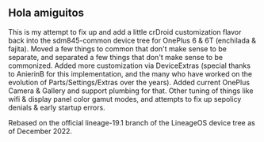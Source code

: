 ## Hola amiguitos

This is my attempt to fix up and add a little crDroid customization flavor back into the sdm845-common device tree for OnePlus 6 & 6T (enchilada & fajita).
Moved a few things to common that don't make sense to be separate, and separated a few things that don't make sense to be commonized.
Added more customization via DeviceExtras (special thanks to AnierinB for this implementation, and the many who have worked on the evolution of Parts/Settings/Extras over the years).
Added current OnePlus Camera & Gallery and support plumbing for that.
Other tuning of things like wifi & display panel color gamut modes, and attempts to fix up sepolicy denials & early startup errors.

Rebased on the official lineage-19.1 branch of the LineageOS device tree as of December 2022.
